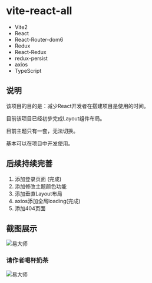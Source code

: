 # vite-react-all

- Vite2
- React
- React-Router-dom6
- Redux
- React-Redux
- redux-persist
- axios
- TypeScript

## 说明

该项目的目的是：减少React开发者在搭建项目是使用的时间。

目前该项目已经初步完成Layout组件布局。

目前主题只有一套，无法切换。

基本可以在项目中开发使用。

## 后续持续完善

1. 添加登录页面 (完成)
2. 添加修改主题颜色功能
3. 添加垂直Layout布局
4. axios添加全局loading(完成)
5. 添加404页面

## 截图展示

![易大师](http://cicaba.top:2015/dir/index.png)

### 请作者喝杯奶茶

![易大师](http://cicaba.top:2015/dir/wx.png)

